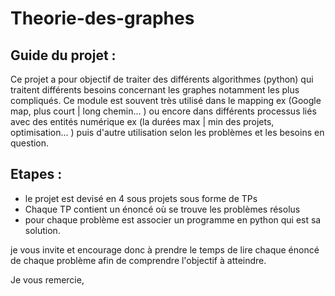 # Theorie-des-graphes
## Guide du projet :
Ce projet a pour objectif de traiter des différents algorithmes (python)  qui traitent différents besoins concernant les graphes notamment les plus compliqués.
Ce module est souvent très utilisé dans le mapping ex (Google map, plus court | long chemin... ) ou encore dans différents processus  liés avec des entités numérique ex (la durées max | min des projets, optimisation... ) puis d'autre utilisation selon les problèmes et les besoins en question.
## Etapes :
* le projet est devisé en 4 sous projets sous forme de TPs 
* Chaque TP contient un énoncé où se trouve les problèmes résolus 
* pour chaque problème est associer un programme en python qui est sa solution.

je vous invite et encourage donc à prendre le temps de lire chaque énoncé de chaque problème afin de comprendre l'objectif à atteindre. 

Je vous remercie,

